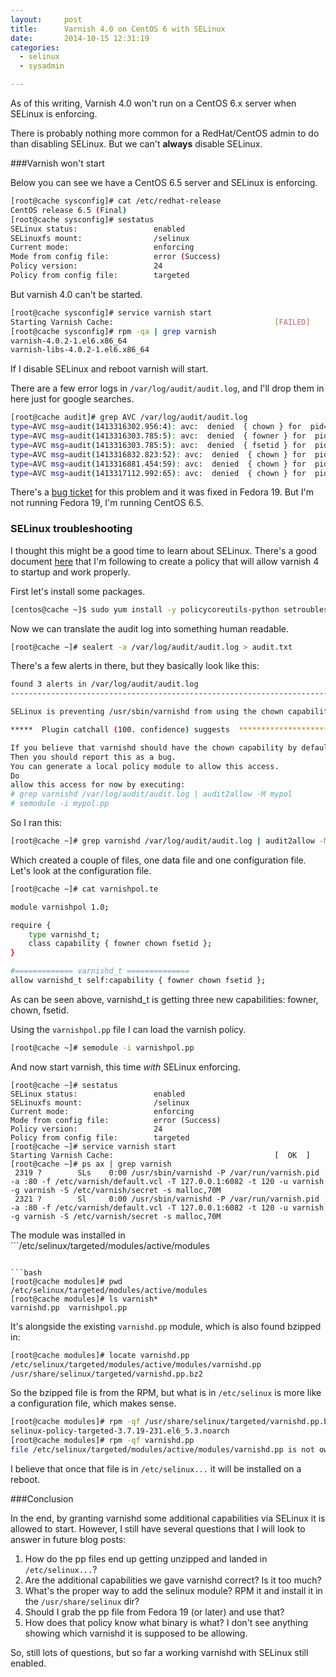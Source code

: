 ```yaml
---
layout:     post
title:      Varnish 4.0 on CentOS 6 with SELinux
date:       2014-10-15 12:31:19
categories:
  - selinux
  - sysadmin

---
```


As of this writing, Varnish 4.0 won't run on a CentOS 6.x server when SELinux is enforcing.

<!-- more -->

There is probably nothing more common for a RedHat/CentOS admin to do than disabling SELinux. But we can't **always** disable SELinux.

###Varnish won't start

Below you can see we have a CentOS 6.5 server and SELinux is enforcing.

```bash
[root@cache sysconfig]# cat /etc/redhat-release
CentOS release 6.5 (Final)
[root@cache sysconfig]# sestatus
SELinux status:                 enabled
SELinuxfs mount:                /selinux
Current mode:                   enforcing
Mode from config file:          error (Success)
Policy version:                 24
Policy from config file:        targeted
```

But varnish 4.0 can't be started.

```bash
[root@cache sysconfig]# service varnish start
Starting Varnish Cache:                                    [FAILED]
[root@cache sysconfig]# rpm -qa | grep varnish
varnish-4.0.2-1.el6.x86_64
varnish-libs-4.0.2-1.el6.x86_64
```

If I disable SELinux and reboot varnish will start.

There are a few error logs in ```/var/log/audit/audit.log```, and I'll drop them in here just for google searches.

```bash
[root@cache audit]# grep AVC /var/log/audit/audit.log
type=AVC msg=audit(1413316302.956:4): avc:  denied  { chown } for  pid=1050 comm="varnishd" capability=0  scontext=system_u:system_r:varnishd_t:s0 tcontext=system_u:system_r:varnishd_t:s0 tclass=capability
type=AVC msg=audit(1413316303.785:5): avc:  denied  { fowner } for  pid=1050 comm="varnishd" capability=3  scontext=system_u:system_r:varnishd_t:s0 tcontext=system_u:system_r:varnishd_t:s0 tclass=capability
type=AVC msg=audit(1413316303.785:5): avc:  denied  { fsetid } for  pid=1050 comm="varnishd" capability=4  scontext=system_u:system_r:varnishd_t:s0 tcontext=system_u:system_r:varnishd_t:s0 tclass=capability
type=AVC msg=audit(1413316832.823:52): avc:  denied  { chown } for  pid=1573 comm="varnishd" capability=0  scontext=unconfined_u:system_r:varnishd_t:s0 tcontext=unconfined_u:system_r:varnishd_t:s0 tclass=capability
type=AVC msg=audit(1413316881.454:59): avc:  denied  { chown } for  pid=1614 comm="varnishd" capability=0  scontext=unconfined_u:system_r:varnishd_t:s0 tcontext=unconfined_u:system_r:varnishd_t:s0 tclass=capability
type=AVC msg=audit(1413317112.992:65): avc:  denied  { chown } for  pid=1704 comm="varnishd" capability=0  scontext=unconfined_u:system_r:varnishd_t:s0 tcontext=unconfined_u:system_r:varnishd_t:s0 tclass=capability
```

There's a [bug ticket](https://bugzilla.redhat.com/show_bug.cgi?id=1083111) for this problem and it was fixed in Fedora 19. But I'm not running Fedora 19, I'm running CentOS 6.5.

### SELinux troubleshooting

I thought this might be a good time to learn about SELinux. There's a good document [here](http://wiki.centos.org/HowTos/SELinux) that I'm following to create a policy that will allow varnish 4 to startup and work properly.

First let's install some packages.

```bash
[centos@cache ~]$ sudo yum install -y policycoreutils-python setroubleshoot-server
```

Now we can translate the audit log into something human readable.

```bash
[root@cache ~]# sealert -a /var/log/audit/audit.log > audit.txt
```

There's a few alerts in there, but they basically look like this:

```bash
found 3 alerts in /var/log/audit/audit.log
--------------------------------------------------------------------------------

SELinux is preventing /usr/sbin/varnishd from using the chown capability.

*****  Plugin catchall (100. confidence) suggests  ***************************

If you believe that varnishd should have the chown capability by default.
Then you should report this as a bug.
You can generate a local policy module to allow this access.
Do
allow this access for now by executing:
# grep varnishd /var/log/audit/audit.log | audit2allow -M mypol
# semodule -i mypol.pp
```

So I ran this:

```bash
[root@cache ~]# grep varnishd /var/log/audit/audit.log | audit2allow -M varnishpol
```

Which created a couple of files, one data file and one configuration file. Let's look at the configuration file.

```bash
[root@cache ~]# cat varnishpol.te

module varnishpol 1.0;

require {
	type varnishd_t;
	class capability { fowner chown fsetid };
}

#============= varnishd_t ==============
allow varnishd_t self:capability { fowner chown fsetid };
```

As can be seen above, varnishd_t is getting three new capabilities: fowner, chown, fsetid.

Using the ```varnishpol.pp``` file I can load the varnish policy.

```bash
[root@cache ~]# semodule -i varnishpol.pp
```

And now start varnish, this time _with_ SELinux enforcing.

```
[root@cache ~]# sestatus
SELinux status:                 enabled
SELinuxfs mount:                /selinux
Current mode:                   enforcing
Mode from config file:          error (Success)
Policy version:                 24
Policy from config file:        targeted
[root@cache ~]# service varnish start
Starting Varnish Cache:                                    [  OK  ]
[root@cache ~]# ps ax | grep varnish
 2319 ?        SLs    0:00 /usr/sbin/varnishd -P /var/run/varnish.pid -a :80 -f /etc/varnish/default.vcl -T 127.0.0.1:6082 -t 120 -u varnish -g varnish -S /etc/varnish/secret -s malloc,70M
 2321 ?        Sl     0:00 /usr/sbin/varnishd -P /var/run/varnish.pid -a :80 -f /etc/varnish/default.vcl -T 127.0.0.1:6082 -t 120 -u varnish -g varnish -S /etc/varnish/secret -s malloc,70M
```

The module was installed in ```/etc/selinux/targeted/modules/active/modules
```.

```bash
[root@cache modules]# pwd
/etc/selinux/targeted/modules/active/modules
[root@cache modules]# ls varnish*
varnishd.pp  varnishpol.pp
```

It's alongside the existing ```varnishd.pp``` module, which is also found bzipped in:

```bash
[root@cache modules]# locate varnishd.pp
/etc/selinux/targeted/modules/active/modules/varnishd.pp
/usr/share/selinux/targeted/varnishd.pp.bz2
```

So the bzipped file is from the RPM, but what is in ```/etc/selinux``` is more like a configuration file, which makes sense.

```bash
[root@cache modules]# rpm -qf /usr/share/selinux/targeted/varnishd.pp.bz2
selinux-policy-targeted-3.7.19-231.el6_5.3.noarch
[root@cache modules]# rpm -qf varnishd.pp
file /etc/selinux/targeted/modules/active/modules/varnishd.pp is not owned by any package
```

I believe that once that file is in ```/etc/selinux...``` it will be installed on a reboot.

###Conclusion

In the end, by granting varnishd some additional capabilities via SELinux it is allowed to start. However, I still have several questions that I will look to answer in future blog posts:

1. How do the pp files end up getting unzipped and landed in ```/etc/selinux...```?
1. Are the additional capabilities we gave varnishd correct? Is it too much?
1. What's the proper way to add the selinux module? RPM it and install it in the ```/usr/share/selinux``` dir?
1. Should I grab the pp file from Fedora 19 (or later) and use that?
1. How does that policy know what binary is what? I don't see anything showing which varnishd it is supposed to be allowing.

So, still lots of questions, but so far a working varnishd with SELinux still enabled.
